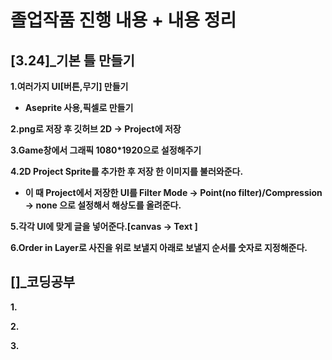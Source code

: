 # **졸업작품 진행 내용 + 내용 정리**

## **[3.24]_기본 틀 만들기**

**1.여러가지 UI[버튼,무기] 만들기**
- **Aseprite 사용,픽셀로 만들기** 

**2.png로 저장 후 깃허브 2D -> Project에 저장**

**3.Game창에서 그래픽 1080*1920으로 설정해주기**

**4.2D Project Sprite를 추가한 후 저장 한 이미지를 불러와준다.**
- **이 때 Project에서 저장한 UI를 Filter Mode -> Point(no filter)/Compression -> none 으로 설정해서 해상도를 올려준다.**

**5.각각 UI에 맞게 글을 넣어준다.[canvas -> Text ]**

**6.Order in Layer로 사진을 위로 보낼지 아래로 보낼지 순서를 숫자로 지정해준다.**

## **[]_코딩공부**
**1.**

**2.**

**3.**  